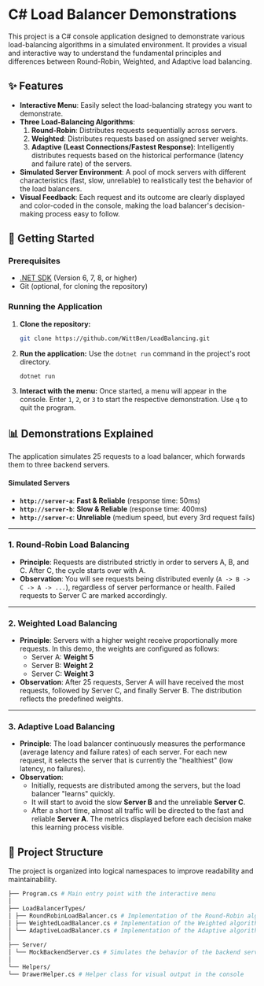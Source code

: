 # C# Load Balancer Demonstrations

This project is a C# console application designed to demonstrate various load-balancing algorithms in a simulated environment. It provides a visual and interactive way to understand the fundamental principles and differences between Round-Robin, Weighted, and Adaptive load balancing.

## ✨ Features

- **Interactive Menu**: Easily select the load-balancing strategy you want to demonstrate.
- **Three Load-Balancing Algorithms**:
    1.  **Round-Robin**: Distributes requests sequentially across servers.
    2.  **Weighted**: Distributes requests based on assigned server weights.
    3.  **Adaptive (Least Connections/Fastest Response)**: Intelligently distributes requests based on the historical performance (latency and failure rate) of the servers.
- **Simulated Server Environment**: A pool of mock servers with different characteristics (fast, slow, unreliable) to realistically test the behavior of the load balancers.
- **Visual Feedback**: Each request and its outcome are clearly displayed and color-coded in the console, making the load balancer's decision-making process easy to follow.

## 🚀 Getting Started

### Prerequisites

- [.NET SDK](https://dotnet.microsoft.com/download) (Version 6, 7, 8, or higher)
- Git (optional, for cloning the repository)

### Running the Application

1.  **Clone the repository:**
    ```bash
    git clone https://github.com/WittBen/LoadBalancing.git
    ```

2.  **Run the application:**
    Use the `dotnet run` command in the project's root directory.
    ```bash
    dotnet run
    ```

3.  **Interact with the menu:**
    Once started, a menu will appear in the console. Enter `1`, `2`, or `3` to start the respective demonstration. Use `q` to quit the program.

## 📊 Demonstrations Explained

The application simulates 25 requests to a load balancer, which forwards them to three backend servers.

#### Simulated Servers

-   **`http://server-a`**: **Fast & Reliable** (response time: 50ms)
-   **`http://server-b`**: **Slow & Reliable** (response time: 400ms)
-   **`http://server-c`**: **Unreliable** (medium speed, but every 3rd request fails)

---

### 1. Round-Robin Load Balancing

-   **Principle**: Requests are distributed strictly in order to servers A, B, and C. After C, the cycle starts over with A.
-   **Observation**: You will see requests being distributed evenly (`A -> B -> C -> A -> ...`), regardless of server performance or health. Failed requests to Server C are marked accordingly.

---

### 2. Weighted Load Balancing

-   **Principle**: Servers with a higher weight receive proportionally more requests. In this demo, the weights are configured as follows:
    -   Server A: **Weight 5**
    -   Server B: **Weight 2**
    -   Server C: **Weight 3**
-   **Observation**: After 25 requests, Server A will have received the most requests, followed by Server C, and finally Server B. The distribution reflects the predefined weights.

---

### 3. Adaptive Load Balancing

-   **Principle**: The load balancer continuously measures the performance (average latency and failure rates) of each server. For each new request, it selects the server that is currently the "healthiest" (low latency, no failures).
-   **Observation**:
    -   Initially, requests are distributed among the servers, but the load balancer "learns" quickly.
    -   It will start to avoid the slow **Server B** and the unreliable **Server C**.
    -   After a short time, almost all traffic will be directed to the fast and reliable **Server A**. The metrics displayed before each decision make this learning process visible.

## 📂 Project Structure

The project is organized into logical namespaces to improve readability and maintainability.

 ```bash
├── Program.cs # Main entry point with the interactive menu
│
├── LoadBalancerTypes/
│ ├── RoundRobinLoadBalancer.cs # Implementation of the Round-Robin algorithm
│ ├── WeightedLoadBalancer.cs # Implementation of the Weighted algorithm
│ └── AdaptiveLoadBalancer.cs # Implementation of the Adaptive algorithm
│
├── Server/
│ └── MockBackendServer.cs # Simulates the behavior of the backend servers
│
└── Helpers/
└── DrawerHelper.cs # Helper class for visual output in the console
 ```
